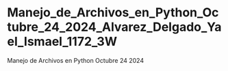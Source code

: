 # Manejo_de_Archivos_en_Python_Octubre_24_2024_Alvarez_Delgado_Yael_Ismael_1172_3W
Manejo de Archivos en Python Octubre 24 2024
